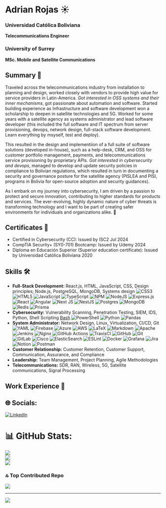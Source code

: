 # Adrian Rojas ☀️

### Universidad Católica Boliviana
**Telecommunications Engineer**  

### University of Surrey
**MSc. Mobile and Satellite Communications**  


## Summary 💼
Traveled across the telecommunications industry from installation to planning and design, worked closely with vendors to provide high value for service providers in Latin-America. *Got interested in OSS systems and their inner mechanisms*, got passionate about automation and software. Started building experience as Infrastructure and software development won a scholarship to deepen in satellite technologies and 5G. 
Worked for some years with a satellite agency as systems administrator and lead software developer (this included the full software and IT spectrum from server provisioning, devops, network design, full-stack software development. Learn everything by msyself, test and deploy).

This resulted in the design and implementiion of a full suite of software solutions (developed in-house), such as a help-desk, CRM, and OSS for customer portfolio management, payments, and telecommunications service provisioning by proprietary APIs. *Got interested in cybersecurity and devops*, managed to develop and update security policies in compliance to Bolivian regulations, which resulted in turn in documenting a security and governance posture for the satellite agency (PISLEA and PISI, programs in Bolivia for open-source adoption and security guidances). 

As I embark on my journey into cybersecurity, I am driven by a passion to protect and secure innovation, contributing to higher standards for products and services. The ever-evolving, highly dynamic nature of cyber threats is transforming technology and I want to be part of creating safer environments for individuals and organizations alike. 🔐

## Certificates 📜
- Certified in Cybersecurity (CC): Issued by ISC2 Jul 2024
- CompTIA Security+ (SY0-701) Bootcamp: Issued by Udemy 2024
- Diploma en Educación Superior (Superior education certificate): Issued by Universidad Católica Boliviana 2020

## Skills 🛠️
- **Full-Stack Development:** React.js, HTML, JavaScript, CSS, Design principles; Node.js, PostgreSQL, MongoDB, Systems design
![CSS3](https://img.shields.io/badge/css3-%231572B6.svg?style=for-the-badge&logo=css3&logoColor=white) ![HTML5](https://img.shields.io/badge/html5-%23E34F26.svg?style=for-the-badge&logo=html5&logoColor=white) ![JavaScript](https://img.shields.io/badge/javascript-%23323330.svg?style=for-the-badge&logo=javascript&logoColor=%23F7DF1E) ![TypeScript](https://img.shields.io/badge/typescript-%23007ACC.svg?style=for-the-badge&logo=typescript&logoColor=white)
![NPM](https://img.shields.io/badge/NPM-%23CB3837.svg?style=for-the-badge&logo=npm&logoColor=white) ![NodeJS](https://img.shields.io/badge/node.js-6DA55F?style=for-the-badge&logo=node.js&logoColor=white) ![Express.js](https://img.shields.io/badge/express.js-%23404d59.svg?style=for-the-badge&logo=express&logoColor=%2361DAFB) ![React](https://img.shields.io/badge/react-%2320232a.svg?style=for-the-badge&logo=react&logoColor=%2361DAFB) ![Angular](https://img.shields.io/badge/angular-%23DD0031.svg?style=for-the-badge&logo=angular&logoColor=white)
![Next JS](https://img.shields.io/badge/Next-black?style=for-the-badge&logo=next.js&logoColor=white) ![NestJS](https://img.shields.io/badge/nestjs-%23E0234E.svg?style=for-the-badge&logo=nestjs&logoColor=white) 
![Postgres](https://img.shields.io/badge/postgres-%23316192.svg?style=for-the-badge&logo=postgresql&logoColor=white) ![MongoDB](https://img.shields.io/badge/MongoDB-%234ea94b.svg?style=for-the-badge&logo=mongodb&logoColor=white) ![Redis](https://img.shields.io/badge/redis-%23DD0031.svg?style=for-the-badge&logo=redis&logoColor=white) ![Prisma](https://img.shields.io/badge/Prisma-3982CE?style=for-the-badge&logo=Prisma&logoColor=white)
- **Cybersecurity:** Vulnerability Scanning, Penetration Testing, SIEM, IDS, Python, Shell Scripting
  [Bash](https://img.shields.io/badge/bash-%23150458.svg?style=for-the-badge&logo=bash&logoColor=white) ![PowerShell](https://img.shields.io/badge/PowerShell-%235391FE.svg?style=for-the-badge&logo=powershell&logoColor=white) ![Python](https://img.shields.io/badge/python-3670A0?style=for-the-badge&logo=python&logoColor=ffdd54) ![Pandas](https://img.shields.io/badge/pandas-%23150458.svg?style=for-the-badge&logo=pandas&logoColor=white)
- **System Administrator:** Network Design, Linux, Virtualization, CI/CD, Git
  ![YAML](https://img.shields.io/badge/yaml-%23ffffff.svg?style=for-the-badge&logo=yaml&logoColor=151515) ![Firebase](https://img.shields.io/badge/firebase-%23039BE5.svg?style=for-the-badge&logo=firebase) ![Azure](https://img.shields.io/badge/azure-%230072C6.svg?style=for-the-badge&logo=microsoftazure&logoColor=white) ![AWS](https://img.shields.io/badge/AWS-%23FF9900.svg?style=for-the-badge&logo=amazon-aws&logoColor=white)  ![LaTeX](https://img.shields.io/badge/latex-%23008080.svg?style=for-the-badge&logo=latex&logoColor=white) ![Markdown](https://img.shields.io/badge/markdown-%23000000.svg?style=for-the-badge&logo=markdown&logoColor=white)   ![Apache](https://img.shields.io/badge/apache-%23D42029.svg?style=for-the-badge&logo=apache&logoColor=white) ![Jenkins](https://img.shields.io/badge/jenkins-%232C5263.svg?style=for-the-badge&logo=jenkins&logoColor=white) ![Nginx](https://img.shields.io/badge/nginx-%23009639.svg?style=for-the-badge&logo=nginx&logoColor=white)  ![GitHub Actions](https://img.shields.io/badge/github%20actions-%232671E5.svg?style=for-the-badge&logo=githubactions&logoColor=white) ![TravisCI](https://img.shields.io/badge/travis%20ci-%232B2F33.svg?style=for-the-badge&logo=travis&logoColor=white) ![GitHub](https://img.shields.io/badge/github-%23121011.svg?style=for-the-badge&logo=github&logoColor=white) ![Git](https://img.shields.io/badge/git-%23F05033.svg?style=for-the-badge&logo=git&logoColor=white) ![GitLab](https://img.shields.io/badge/gitlab-%23181717.svg?style=for-the-badge&logo=gitlab&logoColor=white) ![Cisco](https://img.shields.io/badge/cisco-%23049fd9.svg?style=for-the-badge&logo=cisco&logoColor=black) ![ElasticSearch](https://img.shields.io/badge/-ElasticSearch-005571?style=for-the-badge&logo=elasticsearch) ![ESLint](https://img.shields.io/badge/ESLint-4B3263?style=for-the-badge&logo=eslint&logoColor=white) ![Docker](https://img.shields.io/badge/docker-%230db7ed.svg?style=for-the-badge&logo=docker&logoColor=white) ![Grafana](https://img.shields.io/badge/grafana-%23F46800.svg?style=for-the-badge&logo=grafana&logoColor=white) ![Jira](https://img.shields.io/badge/jira-%230A0FFF.svg?style=for-the-badge&logo=jira&logoColor=white) ![Notion](https://img.shields.io/badge/Notion-%23000000.svg?style=for-the-badge&logo=notion&logoColor=white) ![Postman](https://img.shields.io/badge/Postman-FF6C37?style=for-the-badge&logo=postman&logoColor=white) 
- **Customer Relationship:** Customer Retention, Customer Support, Communication, Assurance, and Compliance
- **Leadership:** Team Management, Project Planning, Agile Methodologies
- **Telecommunications:** SDR, RAN, Wireless, 5G, Satellite communications, Signal Processing

## Work Experience 💼



## 🌐 Socials:
[![LinkedIn](https://img.shields.io/badge/LinkedIn-%230077B5.svg?logo=linkedin&logoColor=white)](https://linkedin.com/in/https://www.linkedin.com/in/adrian-rojas-arevalo/) 

# 📊 GitHub Stats:
![](https://github-readme-stats.vercel.app/api?username=AdrianRojasA&theme=dark&hide_border=false&include_all_commits=true&count_private=false)<br/>
![](https://github-readme-streak-stats.herokuapp.com/?user=AdrianRojasA&theme=dark&hide_border=false)<br/>
![](https://github-readme-stats.vercel.app/api/top-langs/?username=AdrianRojasA&theme=dark&hide_border=false&include_all_commits=true&count_private=false&layout=compact)

### 🔝 Top Contributed Repo
![](https://github-contributor-stats.vercel.app/api?username=AdrianRojasA&limit=5&theme=dark&combine_all_yearly_contributions=true)

---
[![](https://visitcount.itsvg.in/api?id=AdrianRojasA&icon=0&color=0)](https://visitcount.itsvg.in)

<!-- Proudly created with GPRM ( https://gprm.itsvg.in ) -->
